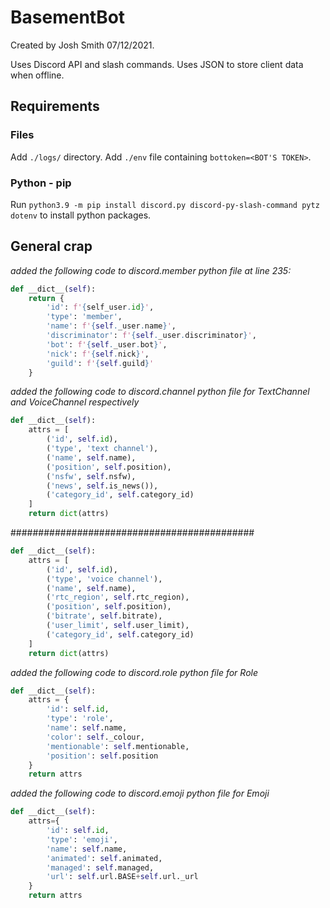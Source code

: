 # BasementBot

Created by Josh Smith 07/12/2021.

Uses Discord API and slash commands.
Uses JSON to store client data when offline.

## Requirements

### Files
Add `./logs/` directory. 
Add `./env` file containing `bottoken=<BOT'S TOKEN>`.

### Python - pip
Run `python3.9 -m pip install discord.py discord-py-slash-command pytz dotenv` to install python packages.

## General crap
*added the following code to discord.member python file at line 235:*
```py
def __dict__(self):
    return {
        'id': f'{self_user.id}',
        'type': 'member',
        'name': f'{self._user.name}',
        'discriminator': f'{self._user.discriminator}',
        'bot': f'{self._user.bot}',
        'nick': f'{self.nick}',
        'guild': f'{self.guild}'
    }
```
*added the following code to discord.channel python file for TextChannel and VoiceChannel respectively*
```py
def __dict__(self):
    attrs = [
        ('id', self.id),
        ('type', 'text channel'),
        ('name', self.name),
        ('position', self.position),
        ('nsfw', self.nsfw),
        ('news', self.is_news()),
        ('category_id', self.category_id)
    ]
    return dict(attrs)
```
############################################
```py
def __dict__(self):
    attrs = [
        ('id', self.id),
        ('type', 'voice channel'),
        ('name', self.name),
        ('rtc_region', self.rtc_region),
        ('position', self.position),
        ('bitrate', self.bitrate),
        ('user_limit', self.user_limit),
        ('category_id', self.category_id)
    ]
    return dict(attrs)
```
*added the following code to discord.role python file for Role*
```py
def __dict__(self):
    attrs = {
        'id': self.id,
        'type': 'role',
        'name': self.name,
        'color': self._colour,
        'mentionable': self.mentionable,
        'position': self.position
    }
    return attrs
```
*added the following code to discord.emoji python file for Emoji*
```py
def __dict__(self):
    attrs={
        'id': self.id,
        'type': 'emoji',
        'name': self.name,
        'animated': self.animated,
        'managed': self.managed,
        'url': self.url.BASE+self.url._url
    }
    return attrs
```
